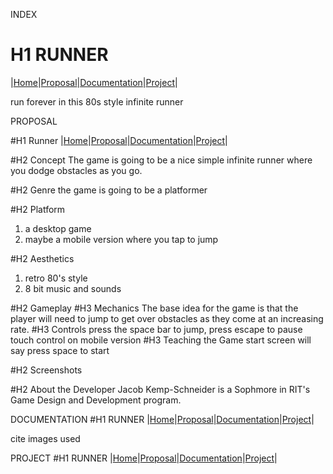 INDEX

# H1 RUNNER
|[Home](../index.html)|[Proposal](/proposal.html)|[Documentation](/documentation.html)|[Project](/project.html)|

run forever in this 80s style infinite runner


PROPOSAL

#H1 Runner
|[Home](../index.html)|[Proposal](/proposal.html)|[Documentation](/documentation.html)|[Project](/project.html)|

#H2 Concept
The game is going to be a nice simple infinite runner where you dodge obstacles as you go.

#H2 Genre
the game is going to be a platformer

#H2 Platform
1. a desktop game
2. maybe a mobile version where you tap to jump

#H2 Aesthetics
1. retro 80's style
2. 8 bit music and sounds

#H2 Gameplay
#H3 Mechanics
The base idea for the game is that the player will need to jump to get over obstacles as they come at an increasing rate.
#H3 Controls
press the space bar to jump, press escape to pause
touch control on mobile version
#H3 Teaching the Game
start screen will say press space to start

#H2 Screenshots

#H2 About the Developer
Jacob Kemp-Schneider is a Sophmore in RIT's Game Design and Development program.


DOCUMENTATION
#H1 RUNNER
|[Home](../index.html)|[Proposal](/proposal.html)|[Documentation](/documentation.html)|[Project](/project.html)|

cite images used

PROJECT
#H1 RUNNER
|[Home](../index.html)|[Proposal](/proposal.html)|[Documentation](/documentation.html)|[Project](/project.html)|

